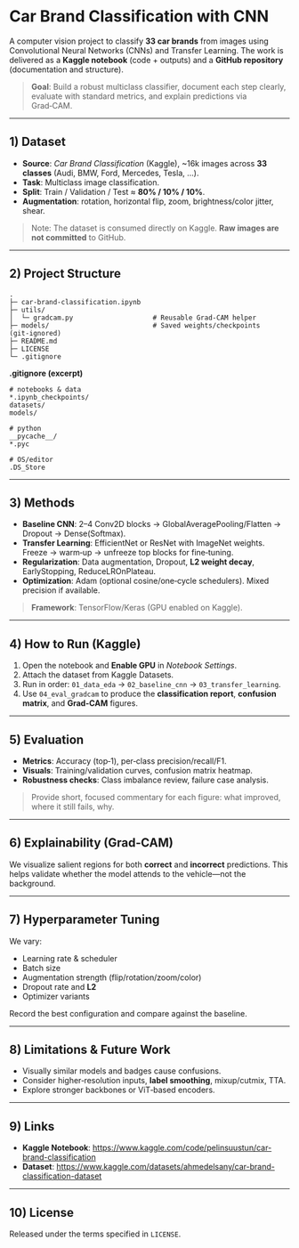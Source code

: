 # Car Brand Classification with CNN

A computer vision project to classify **33 car brands** from images using Convolutional Neural Networks (CNNs) and Transfer Learning. The work is delivered as a **Kaggle notebook** (code + outputs) and a **GitHub repository** (documentation and structure).

> **Goal**: Build a robust multiclass classifier, document each step clearly, evaluate with standard metrics, and explain predictions via Grad‑CAM.

---

## 1) Dataset

* **Source**: *Car Brand Classification* (Kaggle), ~16k images across **33 classes** (Audi, BMW, Ford, Mercedes, Tesla, …).
* **Task**: Multiclass image classification.
* **Split**: Train / Validation / Test ≈ **80% / 10% / 10%**.
* **Augmentation**: rotation, horizontal flip, zoom, brightness/color jitter, shear.

> Note: The dataset is consumed directly on Kaggle. **Raw images are not committed** to GitHub.

---

## 2) Project Structure

```
.
├─ car-brand-classification.ipynb
├─ utils/
│  └─ gradcam.py                    # Reusable Grad‑CAM helper
├─ models/                          # Saved weights/checkpoints (git‑ignored)
├─ README.md
├─ LICENSE
└─ .gitignore
```

**.gitignore (excerpt)**

```
# notebooks & data
*.ipynb_checkpoints/
datasets/
models/

# python
__pycache__/
*.pyc

# OS/editor
.DS_Store
```

---

## 3) Methods

* **Baseline CNN**: 2–4 Conv2D blocks → GlobalAveragePooling/Flatten → Dropout → Dense(Softmax).
* **Transfer Learning**: EfficientNet or ResNet with ImageNet weights. Freeze → warm‑up → unfreeze top blocks for fine‑tuning.
* **Regularization**: Data augmentation, Dropout, **L2 weight decay**, EarlyStopping, ReduceLROnPlateau.
* **Optimization**: Adam (optional cosine/one‑cycle schedulers). Mixed precision if available.

> **Framework**: TensorFlow/Keras (GPU enabled on Kaggle).

---

## 4) How to Run (Kaggle)

1. Open the notebook and **Enable GPU** in *Notebook Settings*.
2. Attach the dataset from Kaggle Datasets.
3. Run in order: `01_data_eda` → `02_baseline_cnn` → `03_transfer_learning`.
4. Use `04_eval_gradcam` to produce the **classification report**, **confusion matrix**, and **Grad‑CAM** figures.


---

## 5) Evaluation

* **Metrics**: Accuracy (top‑1), per‑class precision/recall/F1.
* **Visuals**: Training/validation curves, confusion matrix heatmap.
* **Robustness checks**: Class imbalance review, failure case analysis.

> Provide short, focused commentary for each figure: what improved, where it still fails, why.

---

## 6) Explainability (Grad‑CAM)

We visualize salient regions for both **correct** and **incorrect** predictions. This helps validate whether the model attends to the vehicle—not the background.

---

## 7) Hyperparameter Tuning

We vary:

* Learning rate & scheduler
* Batch size
* Augmentation strength (flip/rotation/zoom/color)
* Dropout rate and **L2**
* Optimizer variants

Record the best configuration and compare against the baseline.

---

## 8) Limitations & Future Work

* Visually similar models and badges cause confusions.
* Consider higher‑resolution inputs, **label smoothing**, mixup/cutmix, TTA.
* Explore stronger backbones or ViT‑based encoders.

---

## 9) Links

* **Kaggle Notebook**: https://www.kaggle.com/code/pelinsuustun/car-brand-classification
* **Dataset**: https://www.kaggle.com/datasets/ahmedelsany/car-brand-classification-dataset

---

## 10) License

Released under the terms specified in `LICENSE`.


